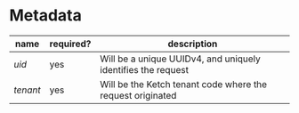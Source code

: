 # Metadata

| name     | required? | description                                                  |
|----------|-----------|--------------------------------------------------------------|
| *uid*    | yes       | Will be a unique UUIDv4, and uniquely identifies the request |
| *tenant* | yes       | Will be the Ketch tenant code where the request originated   |
